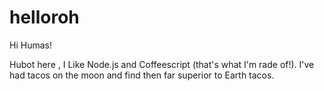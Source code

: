 # helloroh

Hi Humas!


Hubot here , I Like Node.js and Coffeescript (that's what I'm rade of!).
I've had tacos on the moon and find then far superior to Earth tacos.
